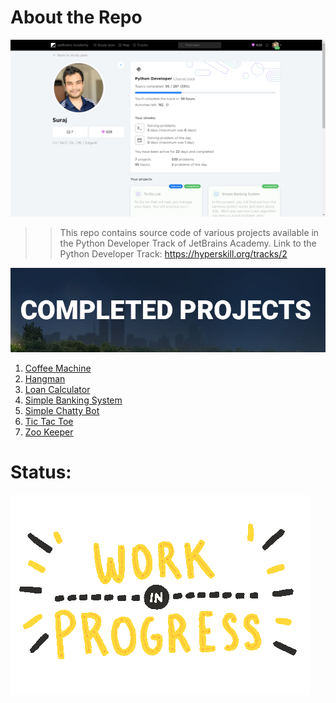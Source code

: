 # About the Repo
![Work in Progress](Temp_MediaDirectory/Summary.png)

> > This repo contains source code of various projects available in the Python Developer Track of JetBrains Academy.
    Link to the Python Developer Track: https://hyperskill.org/tracks/2

![Work in Progress](Temp_MediaDirectory/Completed.png)

1. <a href="https://github.com/Suraj520/Python_developer_track/tree/master/Coffee%20Machine"> Coffee Machine </a>
2. <a href="https://github.com/Suraj520/Python_developer_track/tree/master/Hangman"> Hangman </a>
3. <a href="https://github.com/Suraj520/Python_developer_track/tree/master/Loan%20Calculator"> Loan Calculator </a>
4. <a href="https://github.com/Suraj520/Python_developer_track/tree/master/Simple%20Banking%20System"> Simple Banking System </a>
5. <a href="https://github.com/Suraj520/Python_developer_track/tree/master/Simple%20Chatty%20Bot"> Simple Chatty Bot </a>
6. <a href="https://github.com/Suraj520/Python_developer_track/tree/master/Tic-Tac-Toe"> Tic Tac Toe </a>
7. <a href="https://github.com/Suraj520/Python_developer_track/tree/master/Zookeeper"> Zoo Keeper </a>

# Status:
![Work in Progress](Temp_MediaDirectory/WorkinProgress.gif)
